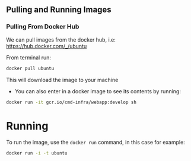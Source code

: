 ## Pulling and Running Images

### Pulling From Docker Hub

We can pull images from the docker hub, i.e: https://hub.docker.com/_/ubuntu

From terminal run:

```bash
docker pull ubuntu
```

This will download the image to your machine

- You can also enter in a docker image to see its contents by running:

```bash
docker run -it gcr.io/cmd-infra/webapp:develop sh
```

# Running

To run the image, use the `docker run` command, in this case for example:

```bash
docker run -i -t ubuntu
```
